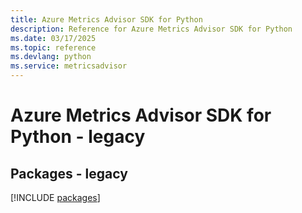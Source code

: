 ```yaml
---
title: Azure Metrics Advisor SDK for Python
description: Reference for Azure Metrics Advisor SDK for Python
ms.date: 03/17/2025
ms.topic: reference
ms.devlang: python
ms.service: metricsadvisor
---
```

# Azure Metrics Advisor SDK for Python - legacy
## Packages - legacy
[!INCLUDE [packages](metrics-advisor-index.md)]